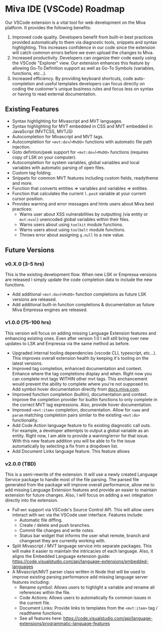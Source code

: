 # Miva IDE (VSCode) Roadmap

Our VSCode extension is a vital tool for web development on the Miva platform. It provides the following benefits:

1. Improved code quality. Developers benefit from built-in best practices provided automatically to them via diagnostic tools, snippets and syntax highlighting. This increases confidence in our code since the extension will catch common errors before we even upload the changes to Miva.
2. Increased productivity. Developers can organize their code easily using the VSCode "Explorer" view. Our extension enhances this feature by allowing Go-To Definition support as well as Go-To Symbols (variables, functions, etc...).
3. Increased efficiency. By providing keyboard shortcuts, code auto-completion and useful templates developers can focus directly on coding the customer's unique business rules and focus less on syntax or having to read external documentation.

## Existing Features

- Syntax highlighting for Mivascript and MVT languages.
- Syntax highlighting for MVT embedded in CSS and MVT embedded in JavaScript (MVTCSS, MVTJS)
- Autocompletion for Mivascript and MVT tags.
- Autocompletion for `<mvt:do>`/`<MvDO>` functions with automatic file path injection.
- Goto defintion/peek support for `<mvt:do>`/`<MvDO>` functions (requires copy of LSK on your computer).
- Autocompletion for system variables, global variables and local variables with automatic parsing of open files.
- Custom tag folding.
- Snippets for common MVT features including custom fields, readytheme and more.
- Function that converts entities => variables and variables => entities.
- Function that calculates the current `l.posX` variable at your current cursor position.
- Provides warning and error messages and hints users about Miva best practices:
	- Warns user about XSS vulnerabilities by outputting (via entity or `mvt:eval`) unencoded global variables within their files.
	- Warns users about using `toolkit` module functions.
	- Warns users about using `toolbelt` module functions.
	- Throws error about assigning `g.null` to a new value.

## Future Versions

### v0.X.0 (3-5 hrs)

This is the existing development flow. When new LSK or Empressa versions are released I simply update the code completion data to include the new functions.

- Add additional `<mvt:do>`/`<MvDO>` function completions as future LSK versions are released.
- Add additional built-in function completions & documentation as future Miva Empressa engines are released.


### v1.0.0 (75-100 hrs)

This version will focus on adding missing Language Extension features and enhancing existing ones. Even after version 1.0 I will still bring over new updates to LSK and Empressa via the same method as before.

- Upgraded internal tooling dependencies (vscode CLI, typescript, etc...). This improves overall extension health by keeping it's tooling on the latest versions.
- Improved tag completion, enhanced documentation and context. Enhance where the tag completions display and when. Right now you can complete mvt tags WITHIN other mvt tags. This enchancement would prevent the ability to complete where you're not supposed to. Add symbol hover documentation directly from [docs.miva.com](https://docs.miva.com).
- Improved function completion (builtin), documentation and context. Improve the completion provider for builtin functions to only complete in the correct MVT tag expressions. Also, provide hover documentation.
- Improved `<mvt:item>` completion, documentation. Allow for `name` and `param` matching completion pairs similar to the existing `<mvt:do>` functionality.
- Add Code Action language feature to fix existing diagnostic call outs. For example, a developer attemtpts to output a global variable as an entity. Right now, I am able to provide a warning/error for that issue. With this new feature addition you will be able to fix the issue automatically by selecting a fix from a dropdown list.
- Add Document Links language feature. This feature allows

### v2.0.0 (TBD)

This is a semi-rewrite of the extension. It will use a newly created Language Service package to handle most of the file parsing. The parsed file generated from the package will improve overall performance, allow me to add missing Language Extension features and provide an easier to maintain extension for future changes. Also, I will focus on adding a `mmt` integration directly into the extension.

- Full `mmt` support via VSCode's Source Control API. This will allow users interact with `mmt` via the VSCode user interface. Features include:
	- Automatic file diffing.
	- Create / delete and push branches.
	- Commit file changes and write notes.
	- Status bar widget that informs the user what remote, branch and changeset they are currently working with.
- Split Mivascript / MVT language service into separate packages. This will make it easier to maintain the intricacies of each language. Also, it aligns the Embedded Language extension guide: https://code.visualstudio.com/api/language-extensions/embedded-languages
- A Mivascript/MVT parser class written in Node that will be used to improve existing parsing performance add missing language server features including:
	- Rename symbol: Allows users to highlight a variable and rename all references within the file.
	- Code Actions: Allows users to automatically fix common issues in the current file.
	- Document Links: Provide links to templates from the `<mvt:item>` tag / readtheme functions.
	- See all features here: https://code.visualstudio.com/api/language-extensions/programmatic-language-features